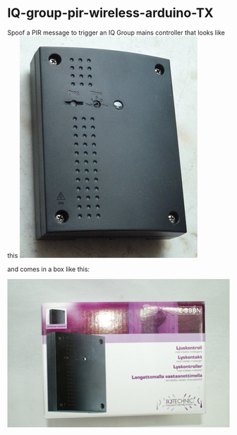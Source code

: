 # IQ-group-pir-wireless-arduino-TX
Spoof a PIR message to trigger an IQ Group mains controller that looks like this
<img src="images/P1140936.jpg" alt="IQ Group 240V Mains controller"/>

and comes in a box like this:


<img src="images/iq1.jpg" alt="IQ Group box"/>
